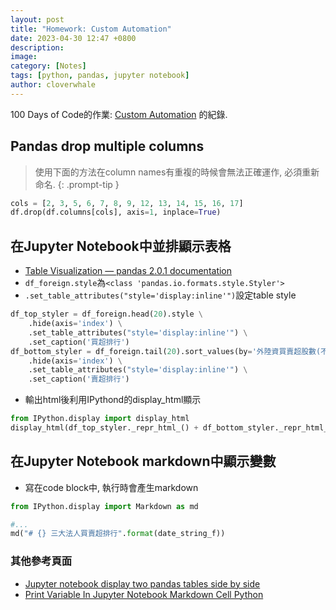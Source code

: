 ```yaml
---
layout: post
title: "Homework: Custom Automation"
date: 2023-04-30 12:47 +0800
description:
image:
category: [Notes]
tags: [python, pandas, jupyter notebook]
author: cloverwhale
---
```


100 Days of Code的作業: [Custom Automation](https://github.com/cloverwhale/day97-Custom-Automation) 的紀錄.



## Pandas drop multiple columns

> 使用下面的方法在column names有重複的時候會無法正確運作, 必須重新命名.
{: .prompt-tip }

```python
cols = [2, 3, 5, 6, 7, 8, 9, 12, 13, 14, 15, 16, 17]
df.drop(df.columns[cols], axis=1, inplace=True)
```


## 在Jupyter Notebook中並排顯示表格

- [Table Visualization — pandas 2.0.1 documentation](https://pandas.pydata.org/pandas-docs/stable/user_guide/style.html)
- ```df_foreign.style```為```<class 'pandas.io.formats.style.Styler'>```
- ```.set_table_attributes("style='display:inline'")```設定table style

```python
df_top_styler = df_foreign.head(20).style \
    .hide(axis='index') \
    .set_table_attributes("style='display:inline'") \
    .set_caption('買超排行')
df_bottom_styler = df_foreign.tail(20).sort_values(by='外陸資買賣超股數(不含外資自營商)').style \
    .hide(axis='index') \
    .set_table_attributes("style='display:inline'") \
    .set_caption('賣超排行')
```

- 輸出html後利用IPythond的display_html顯示

```python
from IPython.display import display_html
display_html(df_top_styler._repr_html_() + df_bottom_styler._repr_html_(), raw=True)
```

## 在Jupyter Notebook markdown中顯示變數

- 寫在code block中, 執行時會產生markdown

```python
from IPython.display import Markdown as md

#...
md("# {} 三大法人買賣超排行".format(date_string_f))
```

### 其他參考頁面
- [Jupyter notebook display two pandas tables side by side](https://stackoverflow.com/questions/38783027/jupyter-notebook-display-two-pandas-tables-side-by-side/44923103)
- [Print Variable In Jupyter Notebook Markdown Cell Python](https://stackoverflow.com/questions/52812231/print-variable-in-jupyter-notebook-markdown-cell-python)
